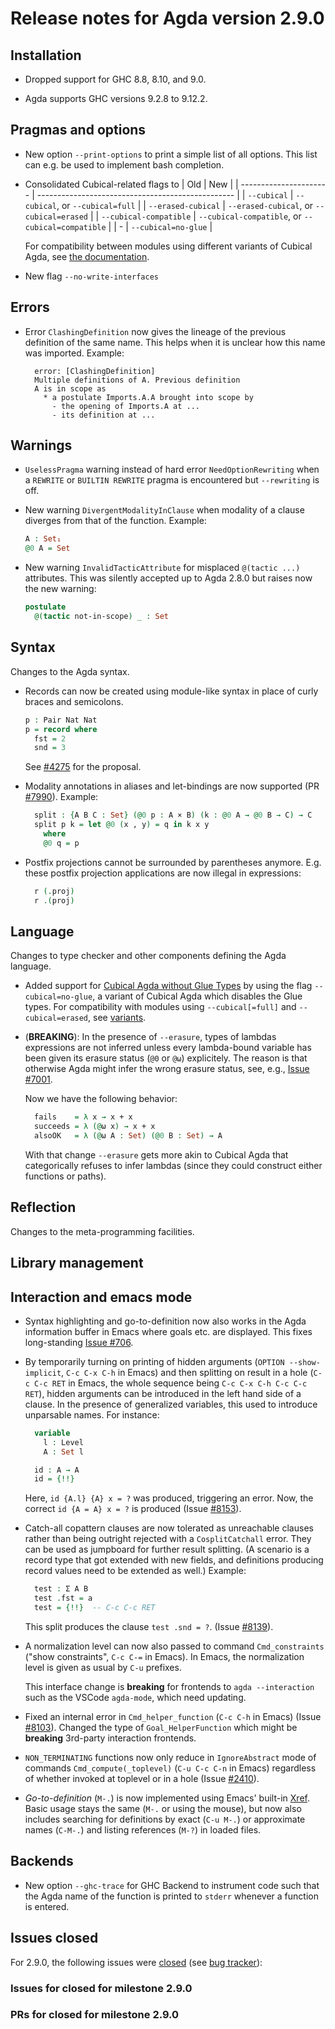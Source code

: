 Release notes for Agda version 2.9.0
====================================

Installation
------------

* Dropped support for GHC 8.8, 8.10, and 9.0.

* Agda supports GHC versions 9.2.8 to 9.12.2.

Pragmas and options
-------------------

* New option `--print-options` to print a simple list of all options.
  This list can e.g. be used to implement bash completion.

* Consolidated Cubical-related flags to
  | Old                    | New                                               |
  | ---------------------- | ------------------------------------------------- |
  | `--cubical`            | `--cubical`, or `--cubical=full`                  |
  | `--erased-cubical`     | `--erased-cubical`, or `--cubical=erased`         |
  | `--cubical-compatible` | `--cubical-compatible`, or `--cubical=compatible` |
  | -                      | `--cubical=no-glue`                               |

  For compatibility between modules using different variants of Cubical Agda, see
  [the documentation](https://agda.readthedocs.io/en/v2.9.0/language/cubical.html#variants).

* New flag `--no-write-interfaces`

Errors
------

* Error `ClashingDefinition` now gives the lineage of the previous definition of the same name.
  This helps when it is unclear how this name was imported.  Example:
  ```
    error: [ClashingDefinition]
    Multiple definitions of A. Previous definition
    A is in scope as
      * a postulate Imports.A.A brought into scope by
        - the opening of Imports.A at ...
        - its definition at ...
  ```

Warnings
--------

* `UselessPragma` warning instead of hard error `NeedOptionRewriting` when a
  `REWRITE` or `BUILTIN REWRITE` pragma is encountered but `--rewriting` is off.

* New warning `DivergentModalityInClause` when modality of a clause diverges
  from that of the function.  Example:
  ```agda
  A : Set₁
  @0 A = Set
  ```

* New warning `InvalidTacticAttribute` for misplaced `@(tactic ...)` attributes.
  This was silently accepted up to Agda 2.8.0 but raises now the new warning:
  ```agda
  postulate
    @(tactic not-in-scope) _ : Set
  ```

Syntax
------

Changes to the Agda syntax.

* Records can now be created using module-like syntax in place of curly braces
  and semicolons.

  ```agda
  p : Pair Nat Nat
  p = record where
    fst = 2
    snd = 3
  ```

  See [#4275](https://github.com/agda/agda/issues/4275) for the proposal.

* Modality annotations in aliases and let-bindings are now supported
  (PR [#7990](https://github.com/agda/agda/pull/7990)).
  Example:
  ```agda
    split : {A B C : Set} (@0 p : A × B) (k : @0 A → @0 B → C) → C
    split p k = let @0 (x , y) = q in k x y
      where
      @0 q = p
  ```

* Postfix projections cannot be surrounded by parentheses anymore.
  E.g. these postfix projection applications are now illegal in expressions:
  ```agda
    r (.proj)
    r .(proj)
  ```

Language
--------

Changes to type checker and other components defining the Agda language.

* Added support for [Cubical Agda without Glue Types](https://agda.readthedocs.io/en/v2.9.0/language/cubical.html#cubical-agda-without-glue)
  by using the flag `--cubical=no-glue`,
  a variant of Cubical Agda which disables the Glue types.
  For compatibility with modules using `--cubical[=full]` and `--cubical=erased`, see
  [variants](https://agda.readthedocs.io/en/v2.9.0/language/cubical.html#variants).

* (**BREAKING**): In the presence of `--erasure`, types of lambdas expressions
  are not inferred unless every lambda-bound variable has been given its erasure
  status (`@0` or `@ω`) explicitely.
  The reason is that otherwise Agda might infer the wrong erasure status, see, e.g.,
  [Issue #7001](https://github.com/agda/agda/issues/7001).

  Now we have the following behavior:
  ```agda
    fails    = λ x → x + x
    succeeds = λ (@ω x) → x + x
    alsoOK   = λ (@ω A : Set) (@0 B : Set) → A
  ```
  With that change `--erasure` gets more akin to Cubical Agda that categorically
  refuses to infer lambdas (since they could construct either functions or paths).

Reflection
----------

Changes to the meta-programming facilities.

Library management
------------------


Interaction and emacs mode
--------------------------

* Syntax highlighting and go-to-definition now also works in the Agda
  information buffer in Emacs where goals etc. are displayed.
  This fixes long-standing [Issue #706](https://github.com/agda/agda/issues/706).

* By temporarily turning on printing of hidden arguments
  (`OPTION --show-implicit`, `C-c C-x C-h` in Emacs)
  and then splitting on result in a hole
  (`C-c C-c RET` in Emacs, the whole sequence being `C-c C-x C-h C-c C-c RET`),
  hidden arguments can be introduced in the left hand side of a clause.
  In the presence of generalized variables, this used to introduce unparsable names.
  For instance:
  ```agda
    variable
      l : Level
      A : Set l

    id : A → A
    id = {!!}
  ```
  Here, `id {A.l} {A} x = ?` was produced, triggering an error.
  Now, the correct `id {A = A} x = ?` is produced
  (Issue [#8153](https://github.com/agda/agda/issue/8153)).

* Catch-all copattern clauses are now tolerated as unreachable clauses
  rather than being outright rejected with a `CosplitCatchall` error.
  They can be used as jumpboard for further result splitting.
  (A scenario is a record type that got extended with new fields,
  and definitions producing record values need to be extended as well.)
  Example:
  ```agda
    test : Σ A B
    test .fst = a
    test = {!!}  -- C-c C-c RET
  ```
  This split produces the clause `test .snd = ?`.
  (Issue [#8139](https://github.com/agda/agda/issue/8139)).


* A normalization level can now also passed to command `Cmd_constraints`
  ("show constraints", `C-c C-=` in Emacs).
  In Emacs, the normalization level is given as usual by `C-u` prefixes.

  This interface change is **breaking** for frontends to `agda --interaction`
  such as the VSCode `agda-mode`, which need updating.

* Fixed an internal error in `Cmd_helper_function` (`C-c C-h` in Emacs)
  (Issue [#8103](https://github.com/agda/agda/issue/8103)).
  Changed the type of `Goal_HelperFunction` which might be **breaking**
  3rd-party interaction frontends.

* `NON_TERMINATING` functions now only reduce in `IgnoreAbstract` mode of
  commands `Cmd_compute(_toplevel)` (`C-u C-c C-n` in Emacs)
  regardless of whether invoked at toplevel or in a hole
  (Issue [#2410](https://github.com/agda/agda/issue/2410)).

* _Go-to-definition_ (`M-.`) is now implemented using Emacs' built-in
  [Xref].  Basic usage stays the same (`M-.` or using the mouse), but
  now also includes searching for definitions by exact (`C-u M-.`) or
  approximate names (`C-M-.`) and listing references (`M-?`) in loaded
  files.

[Xref]: https://www.gnu.org/software/emacs/manual/html_node/emacs/Xref.html

Backends
--------

* New option `--ghc-trace` for GHC Backend to instrument code
  such that the Agda name of the function is printed to `stderr`
  whenever a function is entered.

Issues closed
-------------

For 2.9.0, the following issues were
[closed](https://github.com/agda/agda/issues?q=is%3Aissue+milestone%3A2.9.0+is%3Aclosed)
(see [bug tracker](https://github.com/agda/agda/issues)):

### Issues for closed for milestone 2.9.0

### PRs for closed for milestone 2.9.0
